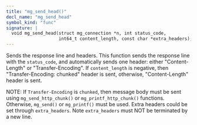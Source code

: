 ```yaml
---
title: "mg_send_head()"
decl_name: "mg_send_head"
symbol_kind: "func"
signature: |
  void mg_send_head(struct mg_connection *n, int status_code,
                    int64_t content_length, const char *extra_headers);
---
```


Sends the response line and headers.
This function sends the response line with the `status_code`, and
automatically
sends one header: either "Content-Length" or "Transfer-Encoding".
If `content_length` is negative, then "Transfer-Encoding: chunked" header
is sent, otherwise, "Content-Length" header is sent.

NOTE: If `Transfer-Encoding` is `chunked`, then message body must be sent
using `mg_send_http_chunk()` or `mg_printf_http_chunk()` functions.
Otherwise, `mg_send()` or `mg_printf()` must be used.
Extra headers could be set through `extra_headers`. Note `extra_headers`
must NOT be terminated by a new line. 

